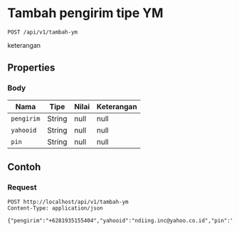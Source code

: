 # Tambah pengirim tipe YM
```http
POST /api/v1/tambah-ym
```
keterangan
## Properties
### Body
Nama | Tipe | Nilai | Keterangan
--- | --- | --- | ---
<code>pengirim</code> | String | null | null
<code>yahooid</code> | String | null | null
<code>pin</code> | String | null | null
## Contoh
### Request
```http
POST http://localhost/api/v1/tambah-ym
Content-Type: application/json

{"pengirim":"+6281935155404","yahooid":"ndiing.inc@yahoo.co.id","pin":"1234"}


```
